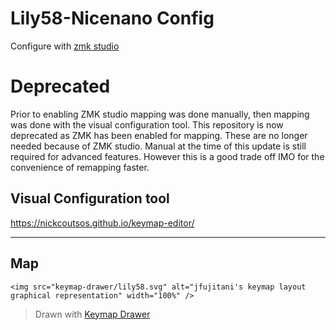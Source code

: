 # Lily58-Nicenano Config

Configure with [zmk studio](https://zmk.studio/)

# Deprecated

Prior to enabling ZMK studio mapping was done manually, then mapping was done with the visual configuration tool. This repository is now deprecated as ZMK has been enabled for mapping.
These are no longer needed because of ZMK studio. Manual at the time of this update is still required for advanced features. However this is a good trade off IMO for the convenience of remapping faster.

## Visual Configuration tool

<https://nickcoutsos.github.io/keymap-editor/>

---

## Map

```
<img src="keymap-drawer/lily58.svg" alt="jfujitani's keymap layout graphical representation" width="100%" />
```

> Drawn with [Keymap Drawer](/caksoylar/keymap-drawer)
